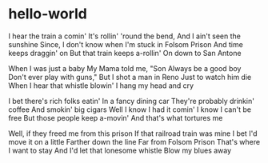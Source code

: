 # hello-world
I hear the train a comin'
It's rollin' 'round the bend,
And I ain't seen the sunshine
Since, I don't know when
I'm stuck in Folsom Prison
And time keeps draggin' on
But that train keeps a-rollin'
On down to San Antone

When I was just a baby
My Mama told me, "Son
Always be a good boy
Don't ever play with guns,"
But I shot a man in Reno
Just to watch him die
When I hear that whistle blowin'
I hang my head and cry

I bet there's rich folks eatin'
In a fancy dining car
They're probably drinkin' coffee
And smokin' big cigars
Well I know I had it comin'
I know I can't be free
But those people keep a-movin'
And that's what tortures me

Well, if they freed me from this prison
If that railroad train was mine
I bet I'd move it on a little
Farther down the line
Far from Folsom Prison
That's where I want to stay
And I'd let that lonesome whistle
Blow my blues away
